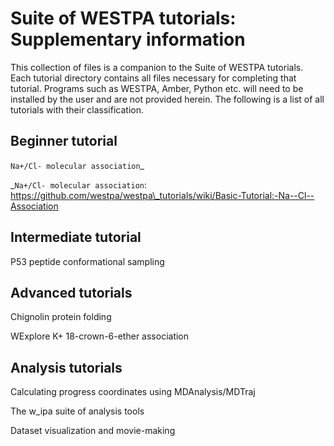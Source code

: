 # Suite of WESTPA tutorials: Supplementary information
This collection of files is a companion to the Suite of WESTPA tutorials. Each tutorial directory contains
all files necessary for completing that tutorial. Programs such as WESTPA, Amber, Python etc. will need to be 
installed by the user and are not provided herein. The following is a list of all tutorials with their 
classification.

## Beginner tutorial

`Na+/Cl- molecular association`_

_`Na+/Cl- molecular association`: https://github.com/westpa/westpa\_tutorials/wiki/Basic-Tutorial:-Na--Cl--Association

## Intermediate tutorial

P53 peptide conformational sampling

## Advanced tutorials

Chignolin protein folding

WExplore K+ 18-crown-6-ether association

## Analysis tutorials

Calculating progress coordinates using MDAnalysis/MDTraj

The w\_ipa suite of analysis tools

Dataset visualization and movie-making
